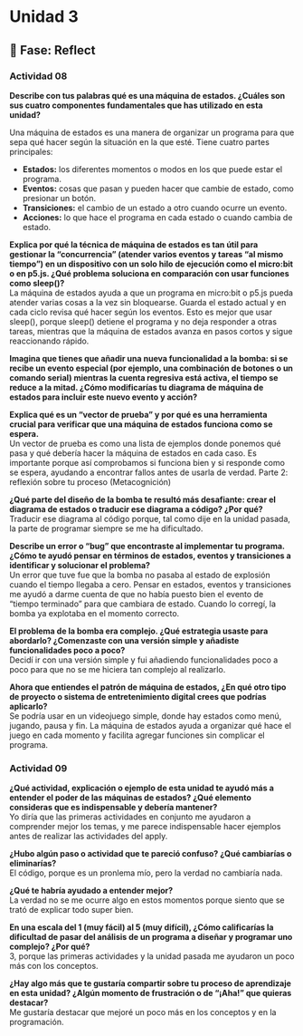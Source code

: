 # Unidad 3


## 🤔 Fase: Reflect

### Actividad 08

**Describe con tus palabras qué es una máquina de estados. ¿Cuáles son sus cuatro componentes fundamentales que has utilizado en esta unidad?**

Una máquina de estados es una manera de organizar un programa para que sepa qué hacer según la situación en la que esté. Tiene cuatro partes principales:  
* **Estados:** los diferentes momentos o modos en los que puede estar el programa.  
* **Eventos:** cosas que pasan y pueden hacer que cambie de estado, como presionar un botón.  
* **Transiciones:** el cambio de un estado a otro cuando ocurre un evento.  
* **Acciones:** lo que hace el programa en cada estado o cuando cambia de estado.  


**Explica por qué la técnica de máquina de estados es tan útil para gestionar la “concurrencia” (atender varios eventos y tareas “al mismo tiempo”) en un dispositivo con un solo hilo de ejecución como el micro:bit o en p5.js. ¿Qué problema soluciona en comparación con usar funciones como sleep()?**  
La máquina de estados ayuda a que un programa en micro:bit o p5.js pueda atender varias cosas a la vez sin bloquearse. Guarda el estado actual y en cada ciclo revisa qué hacer según los eventos. Esto es mejor que usar sleep(), porque sleep() detiene el programa y no deja responder a otras tareas, mientras que la máquina de estados avanza en pasos cortos y sigue reaccionando rápido.

**Imagina que tienes que añadir una nueva funcionalidad a la bomba: si se recibe un evento especial (por ejemplo, una combinación de botones o un comando serial) mientras la cuenta regresiva está activa, el tiempo se reduce a la mitad. ¿Cómo modificarías tu diagrama de máquina de estados para incluir este nuevo evento y acción?**  


**Explica qué es un “vector de prueba” y por qué es una herramienta crucial para verificar que una máquina de estados funciona como se espera.**   
Un vector de prueba es como una lista de ejemplos donde ponemos qué pasa y qué debería hacer la máquina de estados en cada caso. Es importante porque así comprobamos si funciona bien y si responde como se espera, ayudando a encontrar fallos antes de usarla de verdad.
Parte 2: reflexión sobre tu proceso (Metacognición)

**¿Qué parte del diseño de la bomba te resultó más desafiante: crear el diagrama de estados o traducir ese diagrama a código? ¿Por qué?**  
Traducir ese diagrama al código porque, tal como dije en la unidad pasada, la parte de programar siempre se me ha dificultado.

**Describe un error o “bug” que encontraste al implementar tu programa. ¿Cómo te ayudó pensar en términos de estados, eventos y transiciones a identificar y solucionar el problema?**  
Un error que tuve fue que la bomba no pasaba al estado de explosión cuando el tiempo llegaba a cero. Pensar en estados, eventos y transiciones me ayudó a darme cuenta de que no había puesto bien el evento de “tiempo terminado” para que cambiara de estado. Cuando lo corregí, la bomba ya explotaba en el momento correcto.

**El problema de la bomba era complejo. ¿Qué estrategia usaste para abordarlo? ¿Comenzaste con una versión simple y añadiste funcionalidades poco a poco?**   
Decidí ir con una versión simple y fui añadiendo funcionalidades poco a poco para que no se me hiciera tan complejo al realizarlo.

**Ahora que entiendes el patrón de máquina de estados, ¿En qué otro tipo de proyecto o sistema de entretenimiento digital crees que podrías aplicarlo?**  
Se podría usar en un videojuego simple, donde hay estados como menú, jugando, pausa y fin. La máquina de estados ayuda a organizar qué hace el juego en cada momento y facilita agregar funciones sin complicar el programa.

### Actividad 09  

**¿Qué actividad, explicación o ejemplo de esta unidad te ayudó más a entender el poder de las máquinas de estados? ¿Qué elemento consideras que es indispensable y debería mantener?**  
Yo diría que las primeras actividades en conjunto me ayudaron a comprender mejor los temas, y me parece indispensable hacer ejemplos antes de realizar las actividades del apply.

**¿Hubo algún paso o actividad que te pareció confuso? ¿Qué cambiarías o eliminarías?**   
El código, porque es un pronlema mío, pero la verdad no cambiaría nada.

**¿Qué te habría ayudado a entender mejor?**   
La verdad no se me ocurre algo en estos momentos porque siento que se trató de explicar todo super bien.

**En una escala del 1 (muy fácil) al 5 (muy difícil), ¿Cómo calificarías la dificultad de pasar del análisis de un programa a diseñar y programar uno complejo? ¿Por qué?**   
3, porque las primeras actividades y la unidad pasada me ayudaron un poco más con los conceptos.

**¿Hay algo más que te gustaría compartir sobre tu proceso de aprendizaje en esta unidad? ¿Algún momento de frustración o de “¡Aha!” que quieras destacar?**  
Me gustaría destacar que mejoré un poco más en los conceptos y en la programación.
